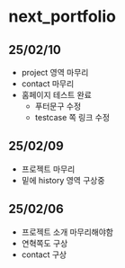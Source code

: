 # next_portfolio

<h2>25/02/10</h2>

- project 영역 마무리
- contact 마무리
- 홈페이지 테스트 완료
  - 푸터문구 수정
  - testcase 쪽 링크 수정

<h2>25/02/09</h2>

- 프로젝트 마무리
- 밑에 history 영역 구상중

<h2>25/02/06</h2>

- 프로젝트 소개 마무리해야함
- 연혁쪽도 구상
- contact 구상
